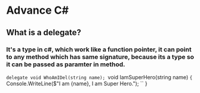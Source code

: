 # Advance C#

## What is a delegate?
### It's a type in c#, which work like a function pointer, it can point to any method which has same signature, because its a type so it can be passed as paramter in method.

``delegate void WhoAmIDel(string name);
``void IamSuperHero(string name)
``{
``    Console.WriteLine($"I am {name}, I am Super Hero.");
`` }

